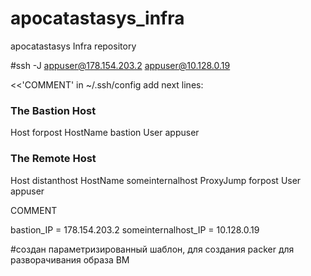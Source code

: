 # apocatastasys_infra
apocatastasys Infra repository

#ssh -J appuser@178.154.203.2 appuser@10.128.0.19

<<'COMMENT'
in ~/.ssh/config add next lines:

### The Bastion Host
Host forpost
  HostName bastion
  User appuser

### The Remote Host
Host distanthost
  HostName someinternalhost
  ProxyJump forpost
  User appuser

COMMENT

bastion_IP = 178.154.203.2
someinternalhost_IP = 10.128.0.19

#создан параметризированный шаблон, для создания packer для разворачивания образа ВМ
